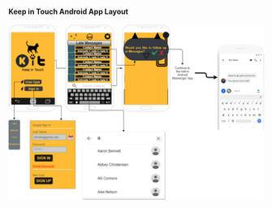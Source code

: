 #### Keep in Touch Android App Layout
[![Wireframe diagram](../img/wireframe.png)](../pdf/kitWireframe.pdf "Redirect to Wireframe as PDF")
